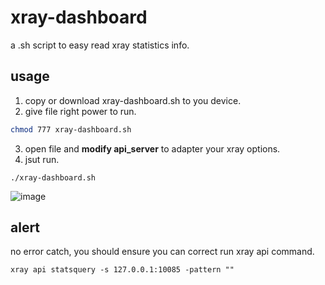 # xray-dashboard
a .sh script to easy read xray statistics info.

## usage
1. copy or download xray-dashboard.sh to you device.
2. give file right power to run.
```sh
chmod 777 xray-dashboard.sh
```
3. open file and **modify api_server** to adapter your xray options.
4. jsut run.
```
./xray-dashboard.sh
```
![image](https://github.com/Mesimpler/xray-dashboard/assets/50081549/d5a5711e-dce9-4278-a903-12355866049f)

## alert
no error catch, you should ensure you can correct run xray api command.
```
xray api statsquery -s 127.0.0.1:10085 -pattern ""
```
